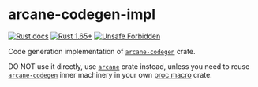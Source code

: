 arcane-codegen-impl
===================

[![Rust docs](https://docs.rs/arcane-codegen-impl/badge.svg "Rust docs")](https://docs.rs/arcane-codegen-impl)
[![Rust 1.65+](https://img.shields.io/badge/rustc-1.65+-lightgray.svg "Rust 1.65+")](https://blog.rust-lang.org/2022/11/03/Rust-1.65.0.html)
[![Unsafe Forbidden](https://img.shields.io/badge/unsafe-forbidden-success.svg "Unsafe forbidden")](https://github.com/rust-secure-code/safety-dance)

Code generation implementation of [`arcane-codegen`] crate.

DO NOT use it directly, use [`arcane`] crate instead, unless you need to reuse [`arcane-codegen`] inner machinery in your own [proc macro][1] crate.




[`arcane`]: https://docs.rs/arcane
[`arcane-codegen`]: https://docs.rs/arcane-codegen

[1]: https://doc.rust-lang.org/reference/procedural-macros.html
